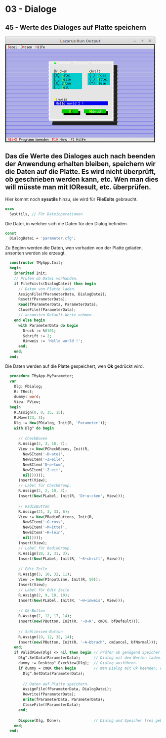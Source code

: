 # 03 - Dialoge
## 45 - Werte des Dialoges auf Platte speichern

![image.png](image.png)

Das die Werte des Dialoges auch nach beenden der Anwendung erhalten bleiben, speichern wir die Daten auf die Platte.
Es wird nicht überprüft, ob geschrieben werden kann, etc.
Wen man dies will müsste man mit <b>IOResult</b>, etc. überprüfen.
---
Hier kommt noch <b>sysutils</b> hinzu, sie wird für <b>FileExits</b> gebraucht.

```pascal
uses
  SysUtils, // Für Dateioperationen
```

Die Datei, in welcher sich die Daten für den Dialog befinden.

```pascal
const
  DialogDatei = 'parameter.cfg';
```

Zu Beginn werden die Daten, wen vorhaden von der Platte geladen, ansonten werden sie erzeugt.

```pascal
  constructor TMyApp.Init;
  begin
    inherited Init;
    // Prüfen ob Datei vorhanden.
    if FileExists(DialogDatei) then begin
      // Daten von Platte laden.
      AssignFile(fParameterData, DialogDatei);
      Reset(fParameterData);
      Read(fParameterData, ParameterData);
      CloseFile(fParameterData);
      // ansonsten Default-Werte nehmen.
    end else begin
      with ParameterData do begin
        Druck := %0101;
        Schrift := 2;
        Hinweis := 'Hello world !';
      end;
    end;
  end;
```

Die Daten werden auf die Platte gespeichert, wen <b>Ok</b> gedrückt wird.

```pascal
  procedure TMyApp.MyParameter;
  var
    Dlg: PDialog;
    R: TRect;
    dummy: word;
    View: PView;
  begin
    R.Assign(0, 0, 35, 15);
    R.Move(23, 3);
    Dlg := New(PDialog, Init(R, 'Parameter'));
    with Dlg^ do begin

      // CheckBoxen
      R.Assign(2, 3, 18, 7);
      View := New(PCheckBoxes, Init(R,
        NewSItem('~D~atei',
        NewSItem('~Z~eile',
        NewSItem('D~a~tum',
        NewSItem('~Z~eit',
        nil))))));
      Insert(View);
      // Label für CheckGroup.
      R.Assign(2, 2, 10, 3);
      Insert(New(PLabel, Init(R, 'Dr~u~cken', View)));

      // RadioButton
      R.Assign(21, 3, 33, 6);
      View := New(PRadioButtons, Init(R,
        NewSItem('~G~ross',
        NewSItem('~M~ittel',
        NewSItem('~K~lein',
        nil)))));
      Insert(View);
      // Label für RadioGroup.
      R.Assign(20, 2, 31, 3);
      Insert(New(PLabel, Init(R, '~S~chrift', View)));

      // Edit Zeile
      R.Assign(3, 10, 32, 11);
      View := New(PInputLine, Init(R, 50));
      Insert(View);
      // Label für Edit Zeile
      R.Assign(2, 9, 10, 10);
      Insert(New(PLabel, Init(R, '~H~inweis', View)));

      // Ok-Button
      R.Assign(7, 12, 17, 14);
      Insert(new(PButton, Init(R, '~O~K', cmOK, bfDefault)));

      // Schliessen-Button
      R.Assign(19, 12, 32, 14);
      Insert(new(PButton, Init(R, '~A~bbruch', cmCancel, bfNormal)));
    end;
    if ValidView(Dlg) <> nil then begin // Prüfen ob genügend Speicher.
      Dlg^.SetData(ParameterData);      // Dialog mit den Werten laden.
      dummy := Desktop^.ExecView(Dlg);  // Dialog ausführen.
      if dummy = cmOK then begin        // Wen Dialog mit Ok beenden, dann Daten vom Dialog in Record laden.
        Dlg^.GetData(ParameterData);

        // Daten auf Platte speichern.
        AssignFile(fParameterData, DialogDatei);
        Rewrite(fParameterData);
        Write(fParameterData, ParameterData);
        CloseFile(fParameterData);
      end;

      Dispose(Dlg, Done);               // Dialog und Speicher frei geben.
    end;
  end;
```


